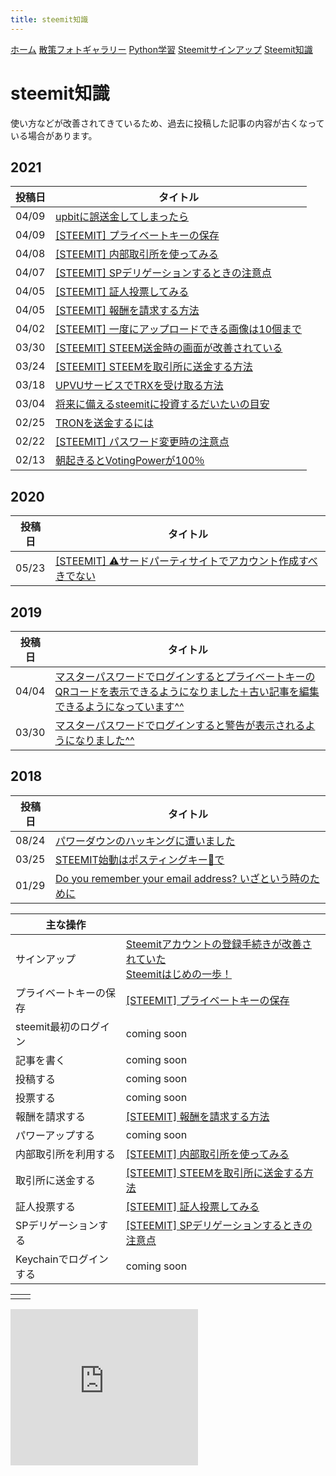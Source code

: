```yaml
---
title: steemit知識
---
```


[ホーム](./) [散策フォトギャラリー](./photogarally.html) [Python学習](./python.html) [Steemitサインアップ](./steemitsignup.html) [Steemit知識](./steemittips.html)

# steemit知識

使い方などが改善されてきているため、過去に投稿した記事の内容が古くなっている場合があります。

## 2021

|投稿日|タイトル|
|--|---|
|04/09|[upbitに誤送金してしまったら](https://steemit.com/hive-161179/@yasu/511t4w-upbit)|
|04/09|[[STEEMIT] プライベートキーの保存](https://steemit.com/hive-161179/@yasu/5ex7vt-steemit)|
|04/08|[[STEEMIT] 内部取引所を使ってみる](https://steemit.com/hive-161179/@yasu/r3ekt-steemit)|
|04/07|[[STEEMIT] SPデリゲーションするときの注意点](https://steemit.com/hive-161179/@yasu/steemit-sp)|
|04/05|[[STEEMIT] 証人投票してみる](https://steemit.com/hive-161179/@yasu/oeh2y-steemit)|
|04/05|[[STEEMIT] 報酬を請求する方法](https://steemit.com/hive-161179/@yasu/45q6qf)|
|04/02|[[STEEMIT] 一度にアップロードできる画像は10個まで](https://steemit.com/hive-161179/@yasu/6hdcym-10)|
|03/30|[[STEEMIT] STEEM送金時の画面が改善されている](https://steemit.com/hive-161179/@yasu/2pys4w-steem)|
|03/24|[[STEEMIT] STEEMを取引所に送金する方法](https://steemit.com/japanese/@yasu/pcj9k-steem)|
|03/18|[UPVUサービスでTRXを受け取る方法](https://steemit.com/japanese/@yasu/upvu-trx)|
|03/04|[将来に備えるsteemitに投資するだいたいの目安](https://steemit.com/japanese/@yasu/5y9unv-steemit)|
|02/25|[TRONを送金するには](https://steemit.com/japanese/@yasu/2ybdjx-tron)|
|02/22|[[STEEMIT] パスワード変更時の注意点](https://steemit.com/japanese/@yasu/3syqm6)|
|02/13|[朝起きるとVotingPowerが100％](https://steemit.com/japanese/@yasu/votingpower-100)|

## 2020

|投稿日|タイトル|
|--|---|
|05/23|[[STEEMIT] ⚠️サードパーティサイトでアカウント作成すべきでない](https://steemit.com/hive-132971/@yasu.pal/steemit)|

## 2019

|投稿日|タイトル|
|--|---|
|04/04|[マスターパスワードでログインするとプライベートキーのQRコードを表示できるようになりました＋古い記事を編集できるようになっています^^](https://steemit.com/japanese/@yasu/qr-1554351307450)|
|03/30|[マスターパスワードでログインすると警告が表示されるようになりました^^](https://steemit.com/japanese/@yasu/dclick-1553904791728)|

## 2018

|投稿日|タイトル|
|--|---|
|08/24|[パワーダウンのハッキングに遭いました](https://steemit.com/japanese/@yasu/5n9imj)|
|03/25|[STEEMIT始動はポスティングキー🔑で](https://steemit.com/japanese/@yasu/3upr9e-steemit)|
|01/29|[Do you remember your email address? いざという時のために](https://steemit.com/japanese/@yasu/ujhy6)|


|主な操作||
|--|---|
|サインアップ|[Steemitアカウントの登録手続きが改善されていた](https://steemit.com/japanese/@yasu/4t27l6-steemit) <br/> [Steemitはじめの一歩！](https://steemit.com/japanese/@yasu/7fuxcn-steemit)|
|プライベートキーの保存|[[STEEMIT] プライベートキーの保存](https://steemit.com/hive-161179/@yasu/5ex7vt-steemit)|
|steemit最初のログイン|coming soon|
|記事を書く|coming soon|
|投稿する|coming soon|
|投票する|coming soon|
|報酬を請求する|[[STEEMIT] 報酬を請求する方法](https://steemit.com/hive-161179/@yasu/45q6qf)|
|パワーアップする|coming soon|
|内部取引所を利用する|[[STEEMIT] 内部取引所を使ってみる](https://steemit.com/hive-161179/@yasu/r3ekt-steemit)|
|取引所に送金する|[[STEEMIT] STEEMを取引所に送金する方法](https://steemit.com/japanese/@yasu/pcj9k-steem)|
|証人投票する|[[STEEMIT] 証人投票してみる](https://steemit.com/hive-161179/@yasu/oeh2y-steemit)|
|SPデリゲーションする|[[STEEMIT] SPデリゲーションするときの注意点](https://steemit.com/hive-161179/@yasu/steemit-sp)|
|Keychainでログインする|coming soon|

|||
|---|---|
|||

<iframe src="https://rcm-fe.amazon-adsystem.com/e/cm?o=9&p=12&l=ur1&category=gift_certificates&banner=1SYCAVH40V67ZW41NT02&f=ifr&linkID=40cfd882496e423cc49e919f4061b488&t=ojagggyo-22&tracking_id=ojagggyo-22" width="300" height="250" scrolling="no" border="0" marginwidth="0" style="border:none;" frameborder="0"></iframe>

